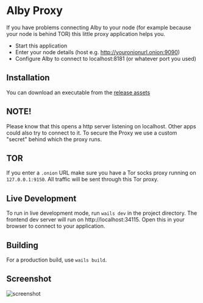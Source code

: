 # Alby Proxy

If you have problems connecting Alby to your node (for example because your node is behind TOR)
this little proxy application helps you.

* Start this application
* Enter your node details (host e.g. http://youronionurl.onion:9090)
* Configure Alby to connect to localhost:8181 (or whatever port you used)


## Installation

You can download an executable from the [release assets](https://github.com/getAlby/local-proxy/releases)


## NOTE!

Please know that this opens a http server listening on localhost. Other apps could also try to connect to it. To secure the Proxy we use a custom "secret" behind which the proxy runs. 

## TOR

If you enter a `.onion` URL make sure you have a Tor socks proxy running on `127.0.0.1:9150`. All traffic will be sent through this Tor proxy.

## Live Development

To run in live development mode, run `wails dev` in the project directory. The frontend dev server will run
on http://localhost:34115. Open this in your browser to connect to your application.

## Building

For a production build, use `wails build`.


## Screenshot
![screenshot](https://user-images.githubusercontent.com/318/144709052-9105cf80-02e9-42b8-a934-666e6d5babcc.png)

